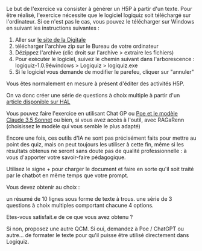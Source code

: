 Le but de l'exercice va consister à générer un H5P à partir d'un texte.
Pour être réalisé, l'exercice nécessite que le logiciel logiquiz soit
téléchargé sur l'ordinateur.
Si ce n'est pas le cas, vous pouvez le télécharger sur Windows en suivant les instructions suivantes : 


1.  Aller sur [le site de la
    Digitale](https://ladigitale.dev/logiquiz/#telecharger)
2.  télécharger l'archive zip sur le Bureau de votre ordinateur
3.  Dézippez l'archive (clic droit sur l'archive \> extraire les
    fichiers)
4.  Pour exécuter le logiciel, suivez le chemin suivant dans
    l'arborescence : logiquiz-1.0.9éwindows \> Logiquiz \> logiquiz.exe
5.  Si le logiciel vous demande de modifier le parefeu, cliquer sur
    "annuler"

Vous êtes normalement en mesure à présent d'éditer des activités H5P.

On va donc créer une série de questions à choix multiple à partir d'un
[article disponible sur HAL](article.pdf)

Vous pouvez faire l'exercice en utilisant Chat GP ou [Poe et le modèle
Claude 3.5 Sonnet](https://poe.com) ou bien, si vous avez accès à l'outil, avec RAGaRenn (choisissez le modèle qui vous semble le plus adapté)

Encore une fois, ces outils d'IA ne sont pas précisément faits pour mettre au point des quiz,
mais on peut toujours les utiliser à cette fin, même si les résultats
obtenus ne seront sans doute pas de qualité professionnelle : à vous
d'apporter votre savoir-faire pédagogique.

Utilisez le signe + pour charger le document et faire en sorte qu'il
soit traité par le chatbot en même temps que votre prompt.

Vous devez obtenir au choix :

un résumé de 10 lignes sous forme de texte à trous. une série de 3
questions à choix multiples comportant chacune 4 options.

Etes-vous satisfait.e de ce que vous avez obtenu ?

Si non, proposez une autre QCM. Si oui, demandez à Poe / ChatGPT ou
autre... de formater le texte pour qu'il puisse être utilisé directement
dans Logiquiz.


